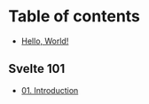 # Table of contents

* [Hello, World!](README.md)

## Svelte 101

* [01. Introduction](svelte-101/01.-introduction.md)

